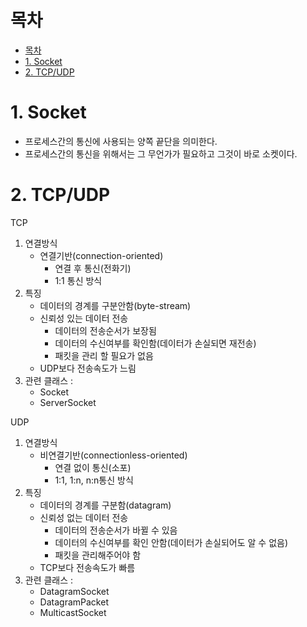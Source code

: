 # 목차
- [목차](#목차)
- [1. Socket](#1-socket)
- [2. TCP/UDP](#2-tcpudp)
  
# 1. Socket
- 프로세스간의 통신에 사용되는 양쪽 끝단을 의미한다.
- 프로세스간의 통신을 위해서는 그 무언가가 필요하고 그것이 바로 소켓이다.

# 2. TCP/UDP
TCP
1. 연결방식 
   - 연결기반(connection-oriented)
     - 연결 후 통신(전화기)
     - 1:1 통신 방식
2. 특징
   - 데이터의 경계를 구분안함(byte-stream)
   - 신뢰성 있는 데이터 전송
     - 데이터의 전송순서가 보장됨
     - 데이터의 수신여부를 확인함(데이터가 손실되면 재전송)
     - 패킷을 관리 할 필요가 없음
   - UDP보다 전송속도가 느림
3. 관련 클래스 : 
   - Socket
   - ServerSocket


UDP
1. 연결방식 
   - 비연결기반(connectionless-oriented)
     - 연결 없이 통신(소포)
     - 1:1, 1:n, n:n통신 방식
2. 특징
   - 데이터의 경계를 구분함(datagram)
   - 신뢰성 없는 데이터 전송
     - 데이터의 전송순서가 바뀔 수 있음
     - 데이터의 수신여부를 확인 안함(데이터가 손실되어도 알 수 없음)
     - 패킷을 관리해주어야 함
   - TCP보다 전송속도가 빠름
3. 관련 클래스 : 
      - DatagramSocket
      - DatagramPacket
      - MulticastSocket
